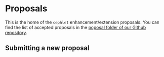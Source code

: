 # Proposals

This is the home of the `cephlet` enhancement/extension proposals. You can find the list of accepted proposals 
in the [poposal folder of our Github repository](https://github.com/onmetal/cephlet/tree/encryption-proposal/docs/proposal).

## Submitting a new proposal